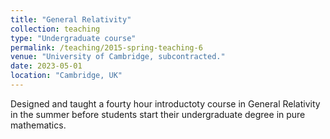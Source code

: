 ```yaml
---
title: "General Relativity"
collection: teaching
type: "Undergraduate course"
permalink: /teaching/2015-spring-teaching-6
venue: "University of Cambridge, subcontracted."
date: 2023-05-01
location: "Cambridge, UK"
---
```


Designed and taught a fourty hour introductoty course in General Relativity in the summer before students start their undergraduate degree in pure mathematics.


